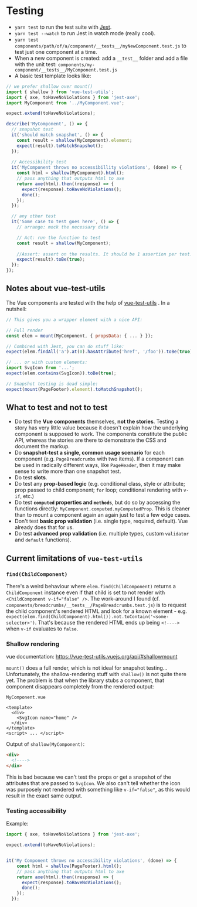 # Testing

- `yarn test` to run the test suite with [Jest](https://facebook.github.io/jest/docs/en/api.html).
- `yarn test --watch` to run Jest in watch mode (really cool).
- `yarn test components/path/of/a/component/__tests__/myNewComponent.test.js` to test just one component at a time.
- When a new component is created: add a `__test__` folder and add a file with the unit test:
`components/my-component/__tests__/MyComponent.test.js`
- A basic test template looks like:
```js
// we prefer shallow over mount()
import { shallow } from 'vue-test-utils';
import { axe, toHaveNoViolations } from 'jest-axe';
import MyComponent from '../MyComponent.vue';

expect.extend(toHaveNoViolations);

describe('MyComponent', () => {
  // snapshot test
  it('should match snapshot', () => {
    const result = shallow(MyComponent).element;
    expect(result).toMatchSnapshot();
  });
  
  // Accessibility test
  it('MyComponent throws no accessibillity violations', (done) => {
    const html = shallow(MyComponent).html();
    // pass anything that outputs html to axe
    return axe(html).then((response) => {
      expect(response).toHaveNoViolations();
      done();
    });
  });

  // any other test
  it('Some case to test goes here', () => {
    // arrange: mock the necessary data

    // Act: run the function to test
    const result = shallow(MyComponent);
    
    //Assert: assert on the results. It should be 1 assertion per test.
    expect(result).toBe(true);
  });
});
```

## Notes about vue-test-utils
The Vue components are tested with the help of [vue-test-utils](https://vue-test-utils.vuejs.org/en/)
. In a nutshell:

```js
// This gives you a wrapper element with a nice API:

// Full render 
const elem = mount(MyComponent, { propsData: { ... } });

// Combined with Jest, you can do stuff like:
expect(elem.findAll('a').at(0).hasAttribute('href', '/foo')).toBe(true);

// ... or with custom elements:
import SvgIcon from '...';
expect(elem.contains(SvgIcon)).toBe(true);

// Snapshot testing is dead simple:
expect(mount(PageFooter).element).toMatchSnapshot();
```


## What to test and not to test

- Do test the **Vue components** themselves, **not the stories**. Testing a story has very little value because it doesn't explain how the underlying component is supposed to work. The components constitute the public API, whereas the stories are there to demonstrate the CSS and document the markup.
- Do **snapshot-test a single, common usage scenario** for each component (e.g. `PageBreadcrumbs` with two items). If a component can be used in radically different ways, like `PageHeader`, then it may make sense to write more than one snapshot test.
- Do test **slots**.
- Do test any **prop-based logic** (e.g. conditional class, style or attribute; prop passed to child component; `for` loop; conditional rendering with `v-if`, etc.)
- Do test **`computed` properties and `methods`**, but do so by accessing the functions directly: `MyComponent.computed.myComputedProp`. This is cleaner than to mount a component again an again just to test a few edge cases.
- Don't test **basic prop validation** (i.e. single type, required, default). Vue already does that for us.
- Do test **advanced prop validation** (i.e. multiple types, custom `validator` and `default` functions).


## Current limitations of `vue-test-utils`

### `find(ChildComponent)`

There's a weird behaviour where `elem.find(ChildComponent)` returns a `ChildComponent` instance even if that child is set to not render with `<ChildComponent v-if="false" />`. The work-around I found (cf. `components/breadcrumbs/__tests__/PageBreadcrumbs.test.js`) is to request the child component's rendered HTML and look for a known element - e.g. `expect(elem.find(ChildComponent).html()).not.toContain('<some-selector>')`. That's because the rendered HTML ends up being `<!---->` when `v-if` evaluates to `false`.

### Shallow rendering
vue documentation: https://vue-test-utils.vuejs.org/api/#shallowmount

`mount()` does a full render, which is not ideal for snapshot testing...  Unfortunately, the shallow-rendering stuff with `shallow()` is not quite there yet. The problem is that when the library stubs a component, that component disappears completely from the rendered output:

`MyComponent.vue`

```vue
<template>
  <div>
    <SvgIcon name="home" />
  </div>
</template>
<script> ... </script>
```

Output of `shallow(MyComponent)`:

```html
<div>
  <!---->
</div>
```

This is bad because we can't test the props or get a snapshot of the attributes that are passed to `SvgIcon`. We also can't tell whether the icon was purposely not rendered with something like `v-if="false"`, as this would result in the exact same output.

### Testing accessibility
Example:

```js
import { axe, toHaveNoViolations } from 'jest-axe';

expect.extend(toHaveNoViolations);


it('My Component throws no accessibility violations', (done) => {
    const html = shallow(PageFooter).html();
    // pass anything that outputs html to axe
    return axe(html).then((response) => {
      expect(response).toHaveNoViolations();
      done();
    });
  });
```